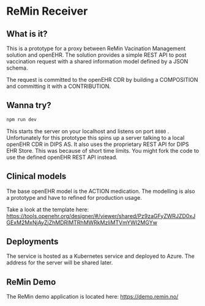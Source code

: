 # ReMin Receiver

## What is it?

This is a prototype for a proxy between ReMin Vacination Management solution and openEHR. The solution provides a simple REST API to post vaccination request with a shared information model defined by a JSON schema.

The request is committed to the openEHR CDR by building a COMPOSITION and committing it with a CONTRIBUTION.

## Wanna try?

```bat 
npm run dev 
```

This starts the server on your localhost and listens on port `8080` . 
Unfortunately for this prototype this spins up a server talking to a local openEHR CDR in DIPS AS. It also uses the proprietary REST API for DIPS EHR Store. This was because of short time limits. You might fork the code to use the defined openEHR REST API instead.

## Clinical models 

The base openEHR model is the ACTION medication. The modelling is also a prototype and have to refined for production usage. 

Take a look at the template here: https://tools.openehr.org/designer/#/viewer/shared/Pz9zaGFyZWRJZD0xJGExM2MxNjAyZjZhMDRlMTRhMWRkMzliMTVmYWI2MGYw 

## Deployments

The service is hosted as a Kubernetes service and deployed to Azure. The address for the server will be shared later. 

## ReMin Demo

The ReMin demo application is located here: https://demo.remin.no/ 
